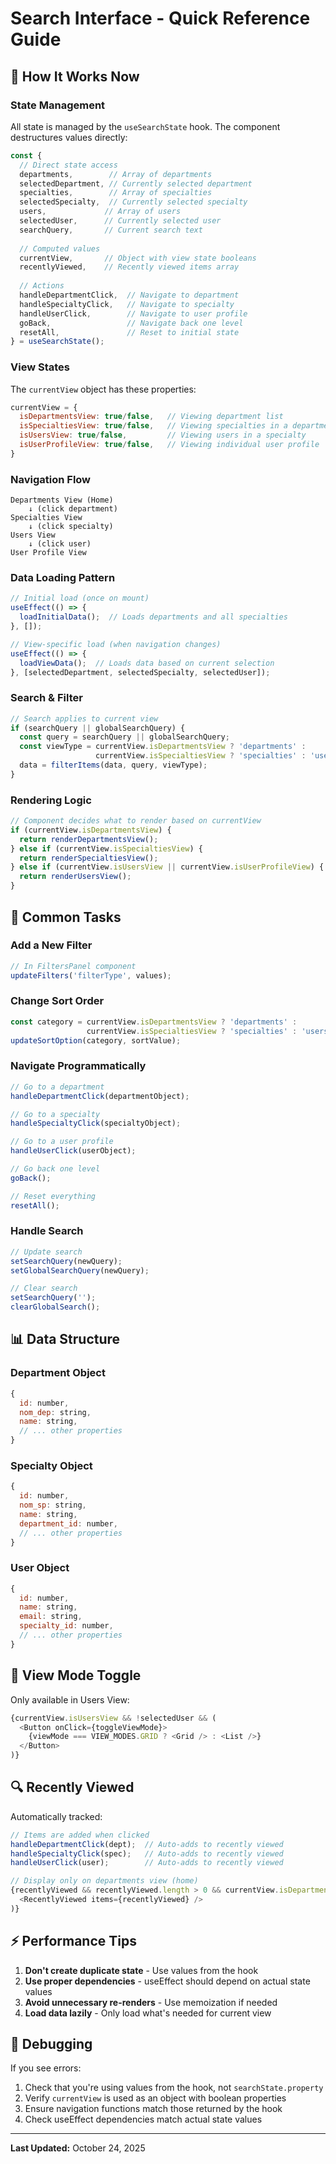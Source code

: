 # Search Interface - Quick Reference Guide

## 🚀 How It Works Now

### State Management
All state is managed by the `useSearchState` hook. The component destructures values directly:

```javascript
const {
  // Direct state access
  departments,        // Array of departments
  selectedDepartment, // Currently selected department
  specialties,        // Array of specialties
  selectedSpecialty,  // Currently selected specialty
  users,             // Array of users
  selectedUser,      // Currently selected user
  searchQuery,       // Current search text
  
  // Computed values
  currentView,       // Object with view state booleans
  recentlyViewed,    // Recently viewed items array
  
  // Actions
  handleDepartmentClick,  // Navigate to department
  handleSpecialtyClick,   // Navigate to specialty
  handleUserClick,        // Navigate to user profile
  goBack,                 // Navigate back one level
  resetAll,               // Reset to initial state
} = useSearchState();
```

### View States

The `currentView` object has these properties:

```javascript
currentView = {
  isDepartmentsView: true/false,   // Viewing department list
  isSpecialtiesView: true/false,   // Viewing specialties in a department
  isUsersView: true/false,         // Viewing users in a specialty
  isUserProfileView: true/false,   // Viewing individual user profile
}
```

### Navigation Flow

```
Departments View (Home)
    ↓ (click department)
Specialties View
    ↓ (click specialty)
Users View
    ↓ (click user)
User Profile View
```

### Data Loading Pattern

```javascript
// Initial load (once on mount)
useEffect(() => {
  loadInitialData();  // Loads departments and all specialties
}, []);

// View-specific load (when navigation changes)
useEffect(() => {
  loadViewData();  // Loads data based on current selection
}, [selectedDepartment, selectedSpecialty, selectedUser]);
```

### Search & Filter

```javascript
// Search applies to current view
if (searchQuery || globalSearchQuery) {
  const query = searchQuery || globalSearchQuery;
  const viewType = currentView.isDepartmentsView ? 'departments' : 
                   currentView.isSpecialtiesView ? 'specialties' : 'users';
  data = filterItems(data, query, viewType);
}
```

### Rendering Logic

```javascript
// Component decides what to render based on currentView
if (currentView.isDepartmentsView) {
  return renderDepartmentsView();
} else if (currentView.isSpecialtiesView) {
  return renderSpecialtiesView();
} else if (currentView.isUsersView || currentView.isUserProfileView) {
  return renderUsersView();
}
```

## 🔧 Common Tasks

### Add a New Filter
```javascript
// In FiltersPanel component
updateFilters('filterType', values);
```

### Change Sort Order
```javascript
const category = currentView.isDepartmentsView ? 'departments' :
                 currentView.isSpecialtiesView ? 'specialties' : 'users';
updateSortOption(category, sortValue);
```

### Navigate Programmatically
```javascript
// Go to a department
handleDepartmentClick(departmentObject);

// Go to a specialty
handleSpecialtyClick(specialtyObject);

// Go to a user profile
handleUserClick(userObject);

// Go back one level
goBack();

// Reset everything
resetAll();
```

### Handle Search
```javascript
// Update search
setSearchQuery(newQuery);
setGlobalSearchQuery(newQuery);

// Clear search
setSearchQuery('');
clearGlobalSearch();
```

## 📊 Data Structure

### Department Object
```javascript
{
  id: number,
  nom_dep: string,
  name: string,
  // ... other properties
}
```

### Specialty Object
```javascript
{
  id: number,
  nom_sp: string,
  name: string,
  department_id: number,
  // ... other properties
}
```

### User Object
```javascript
{
  id: number,
  name: string,
  email: string,
  specialty_id: number,
  // ... other properties
}
```

## 🎨 View Mode Toggle

Only available in Users View:
```javascript
{currentView.isUsersView && !selectedUser && (
  <Button onClick={toggleViewMode}>
    {viewMode === VIEW_MODES.GRID ? <Grid /> : <List />}
  </Button>
)}
```

## 🔍 Recently Viewed

Automatically tracked:
```javascript
// Items are added when clicked
handleDepartmentClick(dept);  // Auto-adds to recently viewed
handleSpecialtyClick(spec);   // Auto-adds to recently viewed
handleUserClick(user);        // Auto-adds to recently viewed

// Display only on departments view (home)
{recentlyViewed && recentlyViewed.length > 0 && currentView.isDepartmentsView && (
  <RecentlyViewed items={recentlyViewed} />
)}
```

## ⚡ Performance Tips

1. **Don't create duplicate state** - Use values from the hook
2. **Use proper dependencies** - useEffect should depend on actual state values
3. **Avoid unnecessary re-renders** - Use memoization if needed
4. **Load data lazily** - Only load what's needed for current view

## 🐛 Debugging

If you see errors:
1. Check that you're using values from the hook, not `searchState.property`
2. Verify `currentView` is used as an object with boolean properties
3. Ensure navigation functions match those returned by the hook
4. Check useEffect dependencies match actual state values

---

**Last Updated:** October 24, 2025
